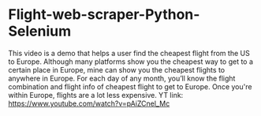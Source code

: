 # Flight-web-scraper-Python-Selenium
This video is a demo that helps a user find the cheapest flight from the US to Europe. Although many platforms show you the cheapest way to get to a certain place in Europe, mine can show you the cheapest flights to anywhere in Europe. For each day of any month, you’ll know the flight combination and flight info of cheapest flight to get to Europe. Once you're within Europe, flights are a lot less expensive.
YT link: https://www.youtube.com/watch?v=pAiZCnel_Mc
